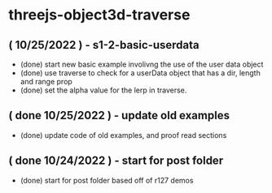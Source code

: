 # threejs-object3d-traverse

## ( 10/25/2022 ) - s1-2-basic-userdata
* (done) start new basic example involivng the use of the user data object
* (done) use traverse to check for a userData object that has a dir, length and range prop
* (done) set the alpha value for the lerp in traverse.

## ( done 10/25/2022 ) - update old examples
* (done) update code of old examples, and proof read sections

## ( done 10/24/2022 ) - start for post folder
* (done) start for post folder based off of r127 demos